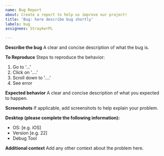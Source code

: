 ```yaml
---
name: Bug Report
about: Create a report to help us improve our project!
title: 'Bug: here describe bug shortly'
labels: bug
assignees: StraykerPL

---
```


**Describe the bug**
A clear and concise description of what the bug is.

**To Reproduce**
Steps to reproduce the behavior:
1. Go to '...'
2. Click on '....'
3. Scroll down to '....'
4. See error

**Expected behavior**
A clear and concise description of what you expected to happen.

**Screenshots**
If applicable, add screenshots to help explain your problem.

**Desktop (please complete the following information):**
 - OS: [e.g. iOS]
 - Version [e.g. 22]
 - Debug Tool

**Additional context**
Add any other context about the problem here.
